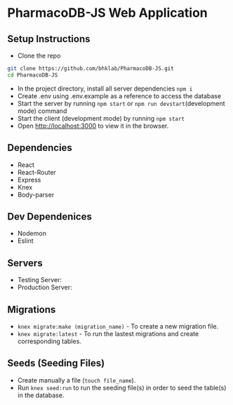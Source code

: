 # PharmacoDB-JS Web Application

## Setup Instructions

-   Clone the repo

```bash
git clone https://github.com/bhklab/PharmacoDB-JS.git
cd PharmacoDB-JS
```

-   In the project directory, install all server dependencies `npm i`
-   Create .env using .env.example as a reference to access the database
-   Start the server by running `npm start` or `npm run devstart`(development mode) command
-   Start the client (development mode) by running `npm start`
-   Open [http://localhost:3000](http://localhost:3000) to view it in the browser.

## Dependencies

-   React
-   React-Router
-   Express
-   Knex
-   Body-parser

## Dev Dependenices

-   Nodemon
-   Eslint

## Servers

-   Testing Server:
-   Production Server:

## Migrations

-   `knex migrate:make (migration_name)` - To create a new migration file.
-   `knex migrate:latest` - To run the lastest migrations and create corresponding tables.

## Seeds (Seeding Files)

-   Create manually a file (`touch file_name`).
-   Run `knex seed:run` to run the seeding file(s) in order to seed the table(s) in the database.
